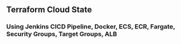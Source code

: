 ## Terraform Cloud State
###  Using Jenkins CICD Pipeline, Docker, ECS, ECR, Fargate, Security Groups, Target Groups, ALB